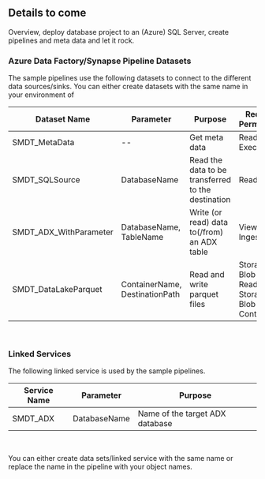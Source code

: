 ## Details to come

Overview, deploy database project to an (Azure) SQL Server, create pipelines and meta data and let it rock.

### Azure Data Factory/Synapse Pipeline Datasets

The sample pipelines use the following datasets to connect to the different data sources/sinks. You can either create datasets with the same name in your environment of 

| Dataset Name | Parameter | Purpose | Required Permissions |
| ------------ | --------- | ------- | -------------------- |
| SMDT_MetaData | -- | Get meta data | Read, Write, Execute |
| SMDT_SQLSource | DatabaseName | Read the data to be transferred to the destination | Read |
| SMDT_ADX_WithParameter | DatabaseName, TableName | Write (or read) data to(/from) an ADX table | Viewer, Ingestor |
| SMDT_DataLakeParquet | ContainerName, DestinationPath | Read and write parquet files | Storage Blob Data Reader, Storage Blob Data Contributor |

<br>

### Linked Services

The following linked service is used by the sample pipelines.

| Service Name | Parameter | Purpose |
| ------------ | --------- | ------- |
| SMDT_ADX | DatabaseName | Name of the target ADX database |

<br>

You can either create data sets/linked service with the same name or replace the name in the pipeline with your object names.

<br>


